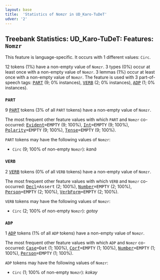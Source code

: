 ```yaml
---
layout: base
title:  'Statistics of Nomzr in UD_Karo-TuDeT'
udver: '2'
---
```


## Treebank Statistics: UD_Karo-TuDeT: Features: `Nomzr`

This feature is language-specific.
It occurs with 1 different values: `Circ`.

12 tokens (1%) have a non-empty value of `Nomzr`.
3 types (0%) occur at least once with a non-empty value of `Nomzr`.
3 lemmas (1%) occur at least once with a non-empty value of `Nomzr`.
The feature is used with 3 part-of-speech tags: <tt><a href="arr_tudet-pos-PART.html">PART</a></tt> (9; 0% instances), <tt><a href="arr_tudet-pos-VERB.html">VERB</a></tt> (2; 0% instances), <tt><a href="arr_tudet-pos-ADP.html">ADP</a></tt> (1; 0% instances).

### `PART`

9 <tt><a href="arr_tudet-pos-PART.html">PART</a></tt> tokens (3% of all `PART` tokens) have a non-empty value of `Nomzr`.

The most frequent other feature values with which `PART` and `Nomzr` co-occurred: <tt><a href="arr_tudet-feat-Evident.html">Evident</a></tt><tt>=EMPTY</tt> (9; 100%), <tt><a href="arr_tudet-feat-Int.html">Int</a></tt><tt>=EMPTY</tt> (9; 100%), <tt><a href="arr_tudet-feat-Polarity.html">Polarity</a></tt><tt>=EMPTY</tt> (9; 100%), <tt><a href="arr_tudet-feat-Tense.html">Tense</a></tt><tt>=EMPTY</tt> (9; 100%).

`PART` tokens may have the following values of `Nomzr`:

* `Circ` (9; 100% of non-empty `Nomzr`): <em>kanã</em>

### `VERB`

2 <tt><a href="arr_tudet-pos-VERB.html">VERB</a></tt> tokens (0% of all `VERB` tokens) have a non-empty value of `Nomzr`.

The most frequent other feature values with which `VERB` and `Nomzr` co-occurred: <tt><a href="arr_tudet-feat-Decl.html">Decl</a></tt><tt>=Assert</tt> (2; 100%), <tt><a href="arr_tudet-feat-Number.html">Number</a></tt><tt>=EMPTY</tt> (2; 100%), <tt><a href="arr_tudet-feat-Person.html">Person</a></tt><tt>=EMPTY</tt> (2; 100%), <tt><a href="arr_tudet-feat-VerbForm.html">VerbForm</a></tt><tt>=EMPTY</tt> (2; 100%).

`VERB` tokens may have the following values of `Nomzr`:

* `Circ` (2; 100% of non-empty `Nomzr`): <em>gotoy</em>

### `ADP`

1 <tt><a href="arr_tudet-pos-ADP.html">ADP</a></tt> tokens (1% of all `ADP` tokens) have a non-empty value of `Nomzr`.

The most frequent other feature values with which `ADP` and `Nomzr` co-occurred: <tt><a href="arr_tudet-feat-Case.html">Case</a></tt><tt>=Dat</tt> (1; 100%), <tt><a href="arr_tudet-feat-Corf.html">Corf</a></tt><tt>=EMPTY</tt> (1; 100%), <tt><a href="arr_tudet-feat-Number.html">Number</a></tt><tt>=EMPTY</tt> (1; 100%), <tt><a href="arr_tudet-feat-Person.html">Person</a></tt><tt>=EMPTY</tt> (1; 100%).

`ADP` tokens may have the following values of `Nomzr`:

* `Circ` (1; 100% of non-empty `Nomzr`): <em>kokəy</em>

